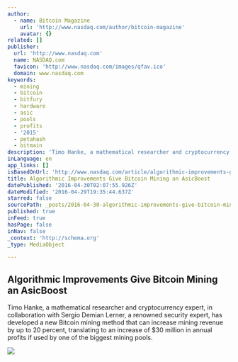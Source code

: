```yaml
---
author:
  - name: Bitcoin Magazine
    url: 'http://www.nasdaq.com/author/bitcoin-magazine'
    avatar: {}
related: []
publisher:
  url: 'http://www.nasdaq.com'
  name: NASDAQ.com
  favicon: 'http://www.nasdaq.com/images/qfav.ico'
  domain: www.nasdaq.com
keywords:
  - mining
  - bitcoin
  - bitfury
  - hardware
  - asic
  - pools
  - profits
  - '2015'
  - petahash
  - bitmain
description: 'Timo Hanke, a mathematical researcher and cryptocurrency expert, in collaboration with Sergio Demian Lerner, a renowned security expert, has developed a new Bitcoin mining method that can increase mining revenue by up to 20 percent, translating to an increase of $30 million in annual profits if used by one of the biggest mining pools.'
inLanguage: en
app_links: []
isBasedOnUrl: 'http://www.nasdaq.com/article/algorithmic-improvements-give-bitcoin-mining-an-asicboost-cm614038'
title: Algorithmic Improvements Give Bitcoin Mining an AsicBoost
datePublished: '2016-04-30T02:07:55.926Z'
dateModified: '2016-04-29T19:35:44.637Z'
starred: false
sourcePath: _posts/2016-04-30-algorithmic-improvements-give-bitcoin-mining-an-asicboost.md
published: true
inFeed: true
hasPage: false
inNav: false
_context: 'http://schema.org'
_type: MediaObject

---
```

<article style=""><h1>Algorithmic Improvements Give Bitcoin Mining an AsicBoost</h1><p>Timo Hanke, a mathematical researcher and cryptocurrency expert, in collaboration with Sergio Demian Lerner, a renowned security expert, has developed a new Bitcoin mining method that can increase mining revenue by up to 20 percent, translating to an increase of $30 million in annual profits if used by one of the biggest mining pools.</p><img src="http://www.nasdaq.com/reference/hiresphotos/news-photos/bitcoin/325x200/bitcoin38.jpg" /></article>
